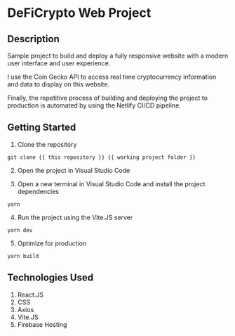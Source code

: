 # DeFiCrypto Web Project

## Description

Sample project to build and deploy a fully responsive website with a modern user interface and user experience.

I use the Coin Gecko API to access real time cryptocurrency information and data to display on this website.

Finally, the repetitive process of building and deploying the project to production is automated by using the Netlify
CI/CD pipeline.

## Getting Started

1. Clone the repository

```
git clone {{ this repository }} {{ working project folder }}
```

2. Open the project in Visual Studio Code

3. Open a new terminal in Visual Studio Code and install the project dependencies

```
yarn
```

4. Run the project using the Vite.JS server

```
yarn dev
```

5. Optimize for production

```
yarn build
```

## Technologies Used

1. React.JS
1. CSS
1. Axios
1. Vite.JS
1. Firebase Hosting
